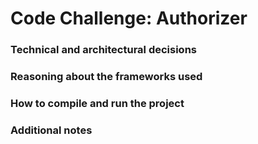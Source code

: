 # Code Challenge: Authorizer

### Technical and architectural decisions

### Reasoning about the frameworks used 

### How to compile and run the project

### Additional notes